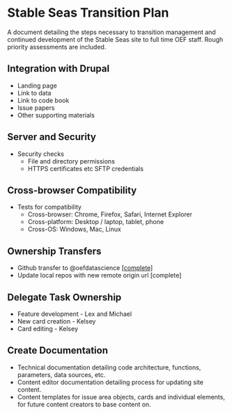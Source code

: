 # Stable Seas Transition Plan

A document detailing the steps necessary to transition management and continued development of the Stable Seas site to full time OEF staff. Rough priority assessments are included.


## Integration with Drupal

- Landing page
- Link to data
- Link to code book
- Issue papers
- Other supporting materials

## Server and Security
- Security checks
  - File and directory permissions
  - HTTPS certificates etc
SFTP credentials

## Cross-browser Compatibility
- Tests for compatibility
  - Cross-browser: Chrome, Firefox, Safari, Internet Explorer
  - Cross-platform: Desktop / laptop, tablet, phone
  - Cross-OS: Windows, Mac, Linux

## Ownership Transfers
- Github transfer to @oefdatascience [[complete]](https://github.com/OEFDataScience/stable-seas/graphs/contributors)
- Update local repos with new remote origin url [complete]

## Delegate Task Ownership
- Feature development - Lex and Michael
- New card creation - Kelsey
- Card editing - Kelsey

## Create Documentation
- Technical documentation detailing code architecture, functions, parameters, data sources, etc.
- Content editor documentation detailing process for updating site content.
- Content templates for issue area objects, cards and individual elements, for future content creators to base content on.
